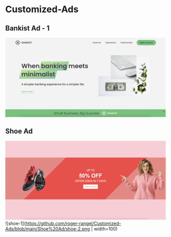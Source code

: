 # Customized-Ads

## Bankist Ad - 1

![bank-1](https://github.com/roger-rangel/Customized-Ads/blob/main/Bankist%20Ad%20-%201/img/bank-1.png)

## Shoe Ad

![shoe-1](https://github.com/roger-rangel/Customized-Ads/blob/main/Shoe%20Ad/shoe-1.png)
![shoe-1](https://github.com/roger-rangel/Customized-Ads/blob/main/Shoe%20Ad/shoe-2.png | width=100)

